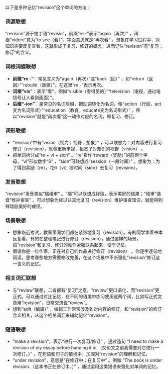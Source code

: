以下是多种记忆“revision”这个单词的方法：

### 词源联想
“revision”源于拉丁语“revisio”，前缀“re -”表示“again（再次）” ，词根“videre”意为“to see（看）”，字面意思就是“再次看” 。想象在学习过程中，对知识需要反复查看，这就形成了复习、修订的概念，进而记住“revision”有“复习；修订”的含义。

### 词根词缀联想
 - **前缀“re -”**：常见含义为“again（再次）”或“back（回）” ，如“return（返回）”“rebuild（重建）”。在这里“re -”表示再次。
 - **词根“vis”**：表示“看”，例如“visible（看得见的）”“television（电视，通过电信号让人看到画面）”。
 - **后缀“-ion”**：是常见的名词后缀，把动词转化为名词，像“action（行动，act变为名词形式）”“education（教育，educate变为名词形式）” 。所以“revision”就是“再次看”这一动作对应的名词，即复习、修订。

### 词形联想
 - “revision”中有“vision（视力；视野；想象）” ，可以联想为：对内容进行复习修订（revision），就像重新审视，拓宽了对知识的视野（vision） 。
 - 把单词拆分成“re + vi + sion” 。“re”看作“reward（奖励）”的前两个字母，“vi”形似数字“6” ，“sion”可联想成“session（一段时间）” 。想象为：为了得到奖励（re），花6（vi）段时间（sion）去复习（revision）。

### 发音联想
“revision”发音类似“瑞维审” 。“瑞”可以联想成祥瑞，表示美好的结果；“维审”谐音“维护审查” 。可以想象为经过认真地复习（revision）维护审查知识，就能得到祥瑞般美好的成绩。

### 场景联想
 - 想象临近考试，教室里同学们都在紧张地复习（revision）。有的同学拿着书本反复看，有的在整理笔记进行修订（revision），通过这样的场景，把“revision”和复习、修订的动作紧密联系起来，便于记忆。
 - 假设你是一位作家，正在对自己的作品进行修订（revision） 。你逐字逐句地阅读，思考哪些地方需要修改完善，在这个场景中不断强化“revision”修订这一含义的记忆。

### 相关词汇联想
 - 与“review”联想，二者都有“复习”之意。“review”更口语化，而“revision”更正式。可以通过对比记忆，在不同的语境中练习使用这两个词，比如写正式文章用“revision”，日常交流说“review”。
 - 想到“edit（编辑）” ，编辑工作常常涉及到对内容的修订，和“revision”的修订含义相关，从这个相关词汇来辅助记忆“revision”。

### 短语联想
 - “make a revision”，表示“进行一次复习/修订” 。通过造句 “I need to make a revision of my essay before handing it in.（交论文之前我需要对它进行一次修订。）” ，在短语和句子的情境中，加深对“revision”的理解和记忆。
 - “under revision”，意思是“在修订中；在复习中” 。例如 “The book is under revision.（这本书正在修订中。）” ，通过运用这类短语来强化对单词的记忆。 